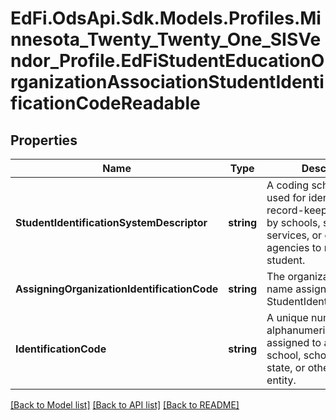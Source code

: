 # EdFi.OdsApi.Sdk.Models.Profiles.Minnesota_Twenty_Twenty_One_SISVendor_Profile.EdFiStudentEducationOrganizationAssociationStudentIdentificationCodeReadable
## Properties

Name | Type | Description | Notes
------------ | ------------- | ------------- | -------------
**StudentIdentificationSystemDescriptor** | **string** | A coding scheme that is used for identification and record-keeping purposes by schools, social services, or other agencies to refer to a student. | 
**AssigningOrganizationIdentificationCode** | **string** | The organization code or name assigning the StudentIdentificationCode. | 
**IdentificationCode** | **string** | A unique number or alphanumeric code assigned to a student by a school, school system, a state, or other agency or entity. | 

[[Back to Model list]](../README.md#documentation-for-models) [[Back to API list]](../README.md#documentation-for-api-endpoints) [[Back to README]](../README.md)

